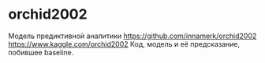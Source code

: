 # orchid2002
Модель предиктивной аналитики
https://github.com/innamerk/orchid2002
https://www.kaggle.com/orchid2002
Код, модель и её предсказание, побившее baseline.

